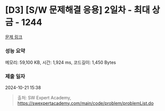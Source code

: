 # [D3] [S/W 문제해결 응용] 2일차 - 최대 상금 - 1244 

[문제 링크](https://swexpertacademy.com/main/code/problem/problemDetail.do?contestProbId=AV15Khn6AN0CFAYD) 

### 성능 요약

메모리: 59,100 KB, 시간: 1,924 ms, 코드길이: 1,450 Bytes

### 제출 일자

2024-10-21 15:38



> 출처: SW Expert Academy, https://swexpertacademy.com/main/code/problem/problemList.do